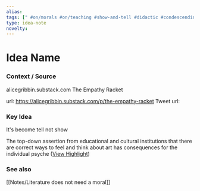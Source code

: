```yaml
---
alias: 
tags: [" #on/morals #on/teaching #show-and-tell #didactic #condescending "]
type: idea-note
novelty: 
---
```

# Idea Name

### Context / Source
alicegribbin.substack.com
The Empathy Racket

url: https://alicegribbin.substack.com/p/the-empathy-racket
Tweet url: 

### Key Idea

It's become tell not show

The top-down assertion from educational and cultural institutions that there are correct ways to feel and think about art has consequences for the individual psyche ([View Highlight](https://instapaper.com/read/1515116126/20067242))

### See also
[[Notes/Literature does not need a moral]]
